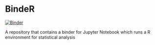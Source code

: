 # BindeR
[![Binder](https://mybinder.org/badge_logo.svg)](https://mybinder.org/v2/gh/dorcasmarie/Intro_To_R/master?urlpath=rstudio)


A repository that contains a binder for Jupyter Notebook which runs a R environment for statistical analysis
